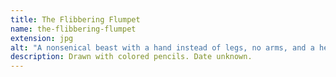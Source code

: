 ```yaml
---
title: The Flibbering Flumpet
name: the-flibbering-flumpet
extension: jpg
alt: "A nonsenical beast with a hand instead of legs, no arms, and a head covered in spores, walks among twisted groundcover plants."
description: Drawn with colored pencils. Date unknown.
---
```

